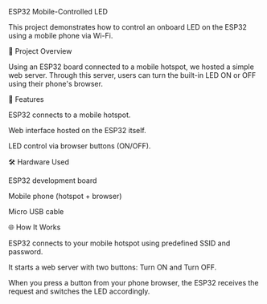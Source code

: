 ESP32 Mobile-Controlled LED

This project demonstrates how to control an onboard LED on the ESP32 using a mobile phone via Wi-Fi.

🔧 Project Overview

Using an ESP32 board connected to a mobile hotspot, we hosted a simple web server. Through this server, users can turn the built-in LED ON or OFF using their phone's browser.

📡 Features

ESP32 connects to a mobile hotspot.

Web interface hosted on the ESP32 itself.

LED control via browser buttons (ON/OFF).

🛠️ Hardware Used

ESP32 development board

Mobile phone (hotspot + browser)

Micro USB cable

🌐 How It Works

ESP32 connects to your mobile hotspot using predefined SSID and password.

It starts a web server with two buttons: Turn ON and Turn OFF.

When you press a button from your phone browser, the ESP32 receives the request and switches the LED accordingly.
